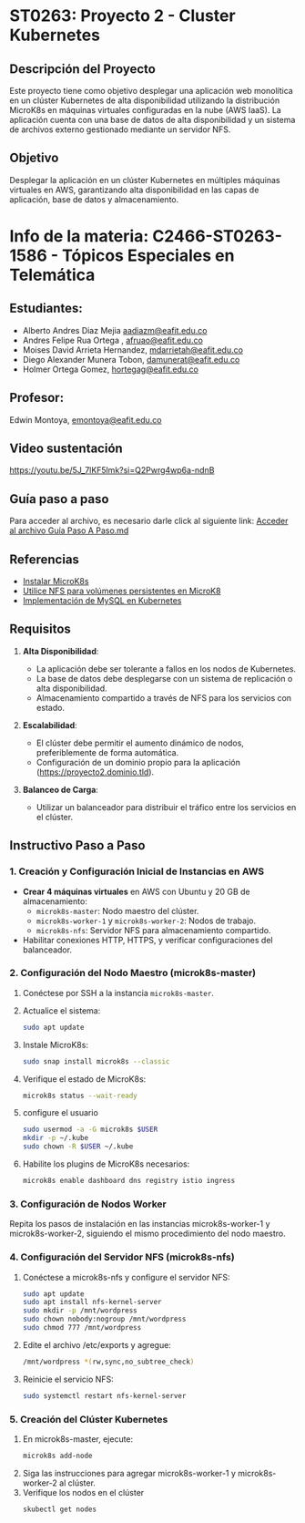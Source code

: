 # ST0263: Proyecto 2 - Cluster Kubernetes

## Descripción del Proyecto

Este proyecto tiene como objetivo desplegar una aplicación web monolítica en un clúster Kubernetes de alta disponibilidad utilizando la distribución MicroK8s en máquinas virtuales configuradas en la nube (AWS IaaS). La aplicación cuenta con una base de datos de alta disponibilidad y un sistema de archivos externo gestionado mediante un servidor NFS.

## Objetivo

Desplegar la aplicación en un clúster Kubernetes en múltiples máquinas virtuales en AWS, garantizando alta disponibilidad en las capas de aplicación, base de datos y almacenamiento.

# Info de la materia: C2466-ST0263-1586 - Tópicos Especiales en Telemática

## Estudiantes:
- Alberto Andres Diaz Mejia aadiazm@eafit.edu.co
- Andres Felipe Rua Ortega , afruao@eafit.edu.co
- Moises David Arrieta Hernandez, mdarrietah@eafit.edu.co
- Diego Alexander Munera Tobon, damunerat@eafit.edu.co
- Holmer Ortega Gomez, hortegag@eafit.edu.co
## Profesor: 
 Edwin Montoya, emontoya@eafit.edu.co
## Video sustentación
https://youtu.be/5J_7lKF5lmk?si=Q2Pwrg4wp6a-ndnB
## Guía paso a paso
Para acceder al archivo, es necesario darle click al siguiente link: 
[Acceder al archivo Guía Paso A Paso.md](https://github.com/AlbertoD10-10/Proyecto-2/blob/main/Guia%20Paso%20A%20Paso)
## Referencias
- [Instalar MicroK8s](https://microk8s.io/#install-microk8s)
- [Utilice NFS para volúmenes persistentes en MicroK8](https://microk8s.io/docs/how-to-nfs)
- [Implementación de MySQL en Kubernetes](https://medium.com/@midejoseph24/deploying-mysql-on-kubernetes-16758a42a746)

## Requisitos

1. **Alta Disponibilidad**:
   - La aplicación debe ser tolerante a fallos en los nodos de Kubernetes.
   - La base de datos debe desplegarse con un sistema de replicación o alta disponibilidad.
   - Almacenamiento compartido a través de NFS para los servicios con estado.

2. **Escalabilidad**:
   - El clúster debe permitir el aumento dinámico de nodos, preferiblemente de forma automática.
   - Configuración de un dominio propio para la aplicación (https://proyecto2.dominio.tld).

3. **Balanceo de Carga**:
   - Utilizar un balanceador para distribuir el tráfico entre los servicios en el clúster.

## Instructivo Paso a Paso

### 1. Creación y Configuración Inicial de Instancias en AWS

- **Crear 4 máquinas virtuales** en AWS con Ubuntu y 20 GB de almacenamiento:
  - `microk8s-master`: Nodo maestro del clúster.
  - `microk8s-worker-1` y `microk8s-worker-2`: Nodos de trabajo.
  - `microk8s-nfs`: Servidor NFS para almacenamiento compartido.
- Habilitar conexiones HTTP, HTTPS, y verificar configuraciones del balanceador.

### 2. Configuración del Nodo Maestro (microk8s-master)

1. Conéctese por SSH a la instancia `microk8s-master`.
2. Actualice el sistema:
   ```bash
   sudo apt update
   ```
3. Instale MicroK8s:
   ```bash
   sudo snap install microk8s --classic

   ```

4. Verifique el estado de MicroK8s:
   ```bash
   microk8s status --wait-ready
   ```

5. configure el usuario
   ```bash
   sudo usermod -a -G microk8s $USER
   mkdir -p ~/.kube
   sudo chown -R $USER ~/.kube
   ```

6. Habilite los plugins de MicroK8s necesarios:
   ```bash
   microk8s enable dashboard dns registry istio ingress
   ```
### 3. Configuración de Nodos Worker

Repita los pasos de instalación en las instancias microk8s-worker-1 y microk8s-worker-2, siguiendo el mismo procedimiento del nodo maestro.

### 4. Configuración del Servidor NFS (microk8s-nfs)

1. Conéctese a microk8s-nfs y configure el servidor NFS:
   ```bash
   sudo apt update
   sudo apt install nfs-kernel-server
   sudo mkdir -p /mnt/wordpress
   sudo chown nobody:nogroup /mnt/wordpress
   sudo chmod 777 /mnt/wordpress
   ```
2. Edite el archivo /etc/exports y agregue:
   ```bash
   /mnt/wordpress *(rw,sync,no_subtree_check)
   ```
3. Reinicie el servicio NFS:
   ```bash
   sudo systemctl restart nfs-kernel-server
   ```

### 5. Creación del Clúster Kubernetes

1. En microk8s-master, ejecute:
   ```bash
   microk8s add-node
   ```
2. Siga las instrucciones para agregar microk8s-worker-1 y microk8s-worker-2 al clúster.
3. Verifique los nodos en el clúster
   ```bash
   skubectl get nodes

   ```

